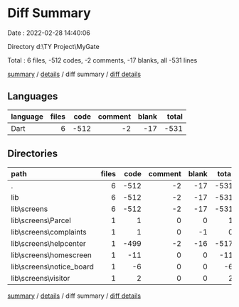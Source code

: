 # Diff Summary

Date : 2022-02-28 14:40:06

Directory d:\TY Project\MyGate

Total : 6 files,  -512 codes, -2 comments, -17 blanks, all -531 lines

[summary](results.md) / [details](details.md) / diff summary / [diff details](diff-details.md)

## Languages
| language | files | code | comment | blank | total |
| :--- | ---: | ---: | ---: | ---: | ---: |
| Dart | 6 | -512 | -2 | -17 | -531 |

## Directories
| path | files | code | comment | blank | total |
| :--- | ---: | ---: | ---: | ---: | ---: |
| . | 6 | -512 | -2 | -17 | -531 |
| lib | 6 | -512 | -2 | -17 | -531 |
| lib\screens | 6 | -512 | -2 | -17 | -531 |
| lib\screens\Parcel | 1 | 1 | 0 | 0 | 1 |
| lib\screens\complaints | 1 | 1 | 0 | -1 | 0 |
| lib\screens\helpcenter | 1 | -499 | -2 | -16 | -517 |
| lib\screens\homescreen | 1 | -11 | 0 | 0 | -11 |
| lib\screens\notice_board | 1 | -6 | 0 | 0 | -6 |
| lib\screens\visitor | 1 | 2 | 0 | 0 | 2 |

[summary](results.md) / [details](details.md) / diff summary / [diff details](diff-details.md)